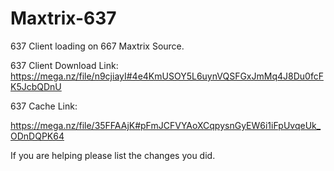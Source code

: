 # Maxtrix-637
637 Client loading on 667 Maxtrix Source.

637 Client Download Link:
https://mega.nz/file/n9cjiayI#4e4KmUSOY5L6uynVQSFGxJmMq4J8Du0fcFK5JcbQDnU

637 Cache Link: 

https://mega.nz/file/35FFAAjK#pFmJCFVYAoXCqpysnGyEW6i1iFpUvqeUk_ODnDQPK64


If you are helping please list the changes you did. 

